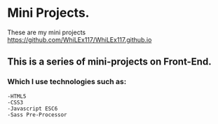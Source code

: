 # Mini Projects.
  These are my mini projects 
  https://github.com/WhiLEx117/WhiLEx117.github.io
 ## This is a series of mini-projects on Front-End.
 ### Which I use technologies such as:
    -HTML5
    -CSS3
    -Javascript ESC6
    -Sass Pre-Processor

